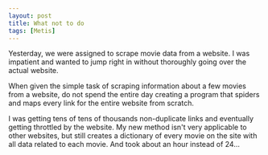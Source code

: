 ```yaml
---
layout: post
title: What not to do
tags: [Metis]
---
```


Yesterday, we were assigned to scrape movie data from a website. I was impatient and wanted to jump right in without thoroughly going over the actual website. 

When given the simple task of scraping information about a few movies from a website, do not spend the entire day creating a program that spiders and maps every link for the entire website from scratch. 

I was getting tens of tens of thousands non-duplicate links and eventually getting throttled by the website. My new method isn't very applicable to other websites, but still creates a dictionary of every movie on the site with all data related to each movie. And took about an hour instead of 24...